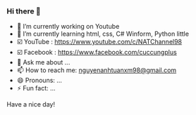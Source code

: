 ### Hi there 👋

- 🔭 I’m currently working on Youtube 
- 🌱 I’m currently learning html, css, C# Winform, Python little 
- ☑️ YouTube : https://www.youtube.com/c/NATChannel98
- ☑️ Facebook : https://www.facebook.com/cuccungplus
- 💬 Ask me about ...
- 📫 How to reach me: nguyenanhtuanxm98@gmail.com
- 😄 Pronouns: ...
- ⚡ Fun fact: ...

Have a nice day!

